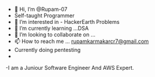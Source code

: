 - 👋 Hi, I’m @Rupam-07
- Self-taught Programmer
- 👀 I’m interested in - HackerEarth Problems
- 🌱 I’m currently learning ...DSA
- 💞️ I’m looking to collaborate on ...
- 📫 How to reach me ... rupamkarmakarcr7@gmail.com
- Currently doing pentesting
-
-I am a Juniour Software Engineer And AWS Expert. 

<!---
Rupam-07/Rupam-07 is a ✨ special ✨ repository because its `README.md` (this file) appears on your GitHub profile.
You can click the Preview link to take a look at your changes.
--->
